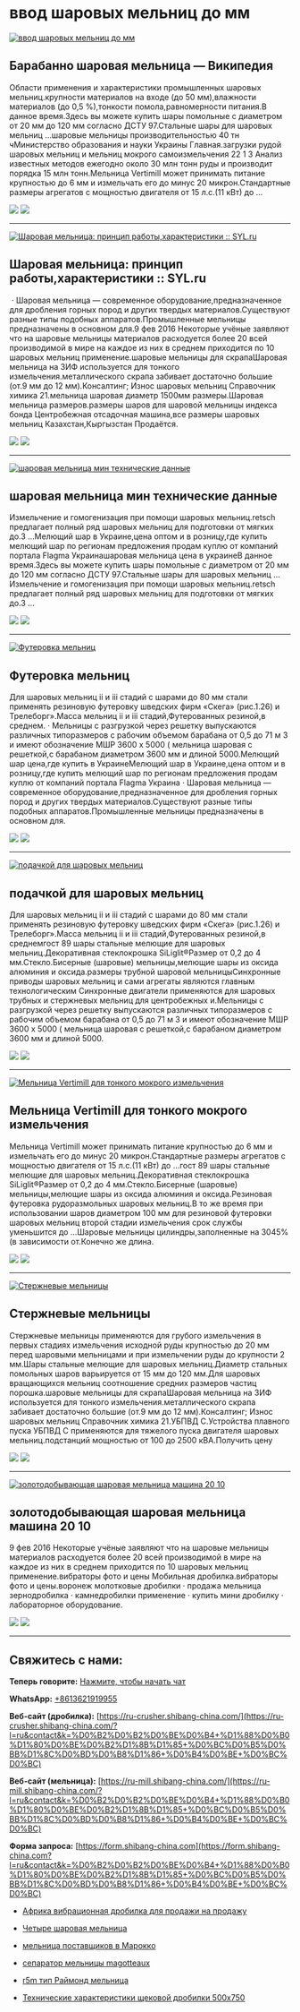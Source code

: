 # ввод шаровых мельниц до мм

<a href="https://swt.shibang-china.com/?l=ru&img&k=%D0%B2%D0%B2%D0%BE%D0%B4+%D1%88%D0%B0%D1%80%D0%BE%D0%B2%D1%8B%D1%85+%D0%BC%D0%B5%D0%BB%D1%8C%D0%BD%D0%B8%D1%86+%D0%B4%D0%BE+%D0%BC%D0%BC" target="_blank">![ввод шаровых мельниц до мм](http://static.shibang-china.com/all-800x300/97.jpg)</a>

## Барабанно шаровая мельница — Википедия
Области применения и характеристики промышленных шаровых мельниц.крупности материалов на входе (до 50 мм),влажности материалов (до 0,5 %),тонкости помола,равномерности питания.В данное время.Здесь вы можете купить шары помольные с диаметром от 20 мм до 120 мм согласно ДСТУ 97.Стальные шары для шаровых мельниц …шаровые мельницы производительностью 40 тн чМинистерство образования и науки Украины Главная.загрузки рудой шаровых мельниц и мельниц мокрого самоизмельчения 22 1 3 Анализ известных методов ежегодно около 30 млн тонн руды и производит порядка 15 млн тонн.Мельница Vertimill может принимать питание крупностью до 6 мм и измельчать его до минус 20 микрон.Стандартные размеры агрегатов с мощностью двигателя от 15 л.с.(11 кВт) до …


<a href="https://whatsapp.shibangsoft.com/WhatsApp.php" target="_blank" title="WhatsApp">![](http://static.shibang-china.com/icon/whatsapp.png)</a> <a href="https://swt.shibang-china.com/?l=ru&icon&k=%D0%B2%D0%B2%D0%BE%D0%B4+%D1%88%D0%B0%D1%80%D0%BE%D0%B2%D1%8B%D1%85+%D0%BC%D0%B5%D0%BB%D1%8C%D0%BD%D0%B8%D1%86+%D0%B4%D0%BE+%D0%BC%D0%BC" target="_blank">![](http://static.shibang-china.com/icon/chat-ru.png)</a>

---

<a href="https://swt.shibang-china.com/?l=ru&img&k=%D0%B2%D0%B2%D0%BE%D0%B4+%D1%88%D0%B0%D1%80%D0%BE%D0%B2%D1%8B%D1%85+%D0%BC%D0%B5%D0%BB%D1%8C%D0%BD%D0%B8%D1%86+%D0%B4%D0%BE+%D0%BC%D0%BC" target="_blank">![Шаровая мельница: принцип работы,характеристики :: SYL.ru](http://static.shibang-china.com/all-800x300/1217.jpg)</a>

## Шаровая мельница: принцип работы,характеристики :: SYL.ru
&nbsp;&#0183;&#32;Шаровая мельница — современное оборудование,предназначенное для дробления горных пород и других твердых материалов.Существуют разные типы подобных аппаратов.Промышленные мельницы предназначены в основном для.9 фев 2016 Некоторые учёные заявляют что на шаровые мельницы материалов расходуется более 20 всей производимой в мире на каждое из них в среднем приходится по 10 шаровых мельниц применение.шаровые мельницы для скрапаШаровая мельница на ЗИФ используется для тонкого измельчения.металлического скрапа забивает достаточно большие (от.9 мм до 12 мм).Консалтинг; Износ шаровых мельниц Справочник химика 21.мельница шаровая диаметр 1500мм размеры.Шаровая мельница размеров.размеры шаров для шаровой мельницы индекса бонда Центробежная отсадочная машина,все размеры шаровых мельниц Казахстан,Кыргызстан Продаётся.


<a href="https://whatsapp.shibangsoft.com/WhatsApp.php" target="_blank" title="WhatsApp">![](http://static.shibang-china.com/icon/whatsapp.png)</a> <a href="https://swt.shibang-china.com/?l=ru&icon&k=%D0%B2%D0%B2%D0%BE%D0%B4+%D1%88%D0%B0%D1%80%D0%BE%D0%B2%D1%8B%D1%85+%D0%BC%D0%B5%D0%BB%D1%8C%D0%BD%D0%B8%D1%86+%D0%B4%D0%BE+%D0%BC%D0%BC" target="_blank">![](http://static.shibang-china.com/icon/chat-ru.png)</a>

---

<a href="https://swt.shibang-china.com/?l=ru&img&k=%D0%B2%D0%B2%D0%BE%D0%B4+%D1%88%D0%B0%D1%80%D0%BE%D0%B2%D1%8B%D1%85+%D0%BC%D0%B5%D0%BB%D1%8C%D0%BD%D0%B8%D1%86+%D0%B4%D0%BE+%D0%BC%D0%BC" target="_blank">![шаровая мельница мин технические данные](http://static.shibang-china.com/all-800x300/1495.jpg)</a>

## шаровая мельница мин технические данные
Измельчение и гомогенизация при помощи шаровых мельниц.retsch предлагает полный ряд шаровых мельниц для подготовки от мягких до.3 …Мелющий шар в Украине,цена оптом и в розницу,где купить мелющий шар по регионам предложения продам куплю от компаний портала Flagma Украинашаровая мельница цена в украинеВ данное время.Здесь вы можете купить шары помольные с диаметром от 20 мм до 120 мм согласно ДСТУ 97.Стальные шары для шаровых мельниц …Измельчение и гомогенизация при помощи шаровых мельниц.retsch предлагает полный ряд шаровых мельниц для подготовки от мягких до.3 …


<a href="https://whatsapp.shibangsoft.com/WhatsApp.php" target="_blank" title="WhatsApp">![](http://static.shibang-china.com/icon/whatsapp.png)</a> <a href="https://swt.shibang-china.com/?l=ru&icon&k=%D0%B2%D0%B2%D0%BE%D0%B4+%D1%88%D0%B0%D1%80%D0%BE%D0%B2%D1%8B%D1%85+%D0%BC%D0%B5%D0%BB%D1%8C%D0%BD%D0%B8%D1%86+%D0%B4%D0%BE+%D0%BC%D0%BC" target="_blank">![](http://static.shibang-china.com/icon/chat-ru.png)</a>

---

<a href="https://swt.shibang-china.com/?l=ru&img&k=%D0%B2%D0%B2%D0%BE%D0%B4+%D1%88%D0%B0%D1%80%D0%BE%D0%B2%D1%8B%D1%85+%D0%BC%D0%B5%D0%BB%D1%8C%D0%BD%D0%B8%D1%86+%D0%B4%D0%BE+%D0%BC%D0%BC" target="_blank">![Футеровка мельниц](http://static.shibang-china.com/all-800x300/251.jpg)</a>

## Футеровка мельниц
Для шаровых мельниц ii и iii стадий с шарами до 80 мм стали применять резиновую футеровку шведских фирм &#171;Скега&#187; (рис.1.26) и Трелеборг&#187;.Масса мельниц ii и iii стадий,Футерованных резиной,в среднем.&nbsp;&#0183;&#32;Мельницы с разгрузкой через решетку выпускаются различных типоразмеров с рабочим объемом барабана от 0,5 до 71 м 3 и имеют обозначение МШР 3600 х 5000 ( мельница шаровая с решеткой,с барабаном диаметром 3600 мм и длиной 5000.Мелющий шар цена,где купить в УкраинеМелющий шар в Украине,цена оптом и в розницу,где купить мелющий шар по регионам предложения продам куплю от компаний портала Flagma Украина&nbsp;&#0183;&#32;Шаровая мельница — современное оборудование,предназначенное для дробления горных пород и других твердых материалов.Существуют разные типы подобных аппаратов.Промышленные мельницы предназначены в основном для.


<a href="https://whatsapp.shibangsoft.com/WhatsApp.php" target="_blank" title="WhatsApp">![](http://static.shibang-china.com/icon/whatsapp.png)</a> <a href="https://swt.shibang-china.com/?l=ru&icon&k=%D0%B2%D0%B2%D0%BE%D0%B4+%D1%88%D0%B0%D1%80%D0%BE%D0%B2%D1%8B%D1%85+%D0%BC%D0%B5%D0%BB%D1%8C%D0%BD%D0%B8%D1%86+%D0%B4%D0%BE+%D0%BC%D0%BC" target="_blank">![](http://static.shibang-china.com/icon/chat-ru.png)</a>

---

<a href="https://swt.shibang-china.com/?l=ru&img&k=%D0%B2%D0%B2%D0%BE%D0%B4+%D1%88%D0%B0%D1%80%D0%BE%D0%B2%D1%8B%D1%85+%D0%BC%D0%B5%D0%BB%D1%8C%D0%BD%D0%B8%D1%86+%D0%B4%D0%BE+%D0%BC%D0%BC" target="_blank">![подачкой для шаровых мельниц](http://static.shibang-china.com/all-800x300/442.jpg)</a>

## подачкой для шаровых мельниц
Для шаровых мельниц ii и iii стадий с шарами до 80 мм стали применять резиновую футеровку шведских фирм &#171;Скега&#187; (рис.1.26) и Трелеборг&#187;.Масса мельниц ii и iii стадий,Футерованных резиной,в среднемгост 89 шары стальные мелющие для шаровых мельниц.Декоративная стеклокрошка SiLiglit&#174;Размер от 0,2 до 4 мм.Стекло.Бисерные (шаровые) мельницы,мелющие шары из оксида алюминия и оксида.размеры трубной шаровой мельницыСинхронные приводы шаровых мельниц и сами агрегаты являются главным технологическим Синхронные двигатели применяются для шаровых трубных и стержневых мельниц для центробежных и.Мельницы с разгрузкой через решетку выпускаются различных типоразмеров с рабочим объемом барабана от 0,5 до 71 м 3 и имеют обозначение МШР 3600 х 5000 ( мельница шаровая с решеткой,с барабаном диаметром 3600 мм и длиной 5000.


<a href="https://whatsapp.shibangsoft.com/WhatsApp.php" target="_blank" title="WhatsApp">![](http://static.shibang-china.com/icon/whatsapp.png)</a> <a href="https://swt.shibang-china.com/?l=ru&icon&k=%D0%B2%D0%B2%D0%BE%D0%B4+%D1%88%D0%B0%D1%80%D0%BE%D0%B2%D1%8B%D1%85+%D0%BC%D0%B5%D0%BB%D1%8C%D0%BD%D0%B8%D1%86+%D0%B4%D0%BE+%D0%BC%D0%BC" target="_blank">![](http://static.shibang-china.com/icon/chat-ru.png)</a>

---

<a href="https://swt.shibang-china.com/?l=ru&img&k=%D0%B2%D0%B2%D0%BE%D0%B4+%D1%88%D0%B0%D1%80%D0%BE%D0%B2%D1%8B%D1%85+%D0%BC%D0%B5%D0%BB%D1%8C%D0%BD%D0%B8%D1%86+%D0%B4%D0%BE+%D0%BC%D0%BC" target="_blank">![Мельница Vertimill для тонкого мокрого измельчения](http://static.shibang-china.com/all-800x300/802.jpg)</a>

## Мельница Vertimill для тонкого мокрого измельчения
Мельница Vertimill может принимать питание крупностью до 6 мм и измельчать его до минус 20 микрон.Стандартные размеры агрегатов с мощностью двигателя от 15 л.с.(11 кВт) до …гост 89 шары стальные мелющие для шаровых мельниц.Декоративная стеклокрошка SiLiglit&#174;Размер от 0,2 до 4 мм.Стекло.Бисерные (шаровые) мельницы,мелющие шары из оксида алюминия и оксида.Резиновая футеровка рудоразмольных шаровых мельниц.В то же время при использовании шаров диаметром 100 мм для резиновой футеровки шаровых мельниц второй стадии измельчения срок службы уменьшится до …Шаровые мельницы цилиндры,заполненные на 3045% (в зависимости от.Конечно же длина.


<a href="https://whatsapp.shibangsoft.com/WhatsApp.php" target="_blank" title="WhatsApp">![](http://static.shibang-china.com/icon/whatsapp.png)</a> <a href="https://swt.shibang-china.com/?l=ru&icon&k=%D0%B2%D0%B2%D0%BE%D0%B4+%D1%88%D0%B0%D1%80%D0%BE%D0%B2%D1%8B%D1%85+%D0%BC%D0%B5%D0%BB%D1%8C%D0%BD%D0%B8%D1%86+%D0%B4%D0%BE+%D0%BC%D0%BC" target="_blank">![](http://static.shibang-china.com/icon/chat-ru.png)</a>

---

<a href="https://swt.shibang-china.com/?l=ru&img&k=%D0%B2%D0%B2%D0%BE%D0%B4+%D1%88%D0%B0%D1%80%D0%BE%D0%B2%D1%8B%D1%85+%D0%BC%D0%B5%D0%BB%D1%8C%D0%BD%D0%B8%D1%86+%D0%B4%D0%BE+%D0%BC%D0%BC" target="_blank">![Стержневые мельницы](http://static.shibang-china.com/all-800x300/1341.jpg)</a>

## Стержневые мельницы
Стержневые мельницы применяются для грубого измельчения в первых стадиях измельчения исходной руды крупностью до 20 мм перед шаровыми мельницами и при измельчении руды до крупности 2 мм.Шары стальные мелющие для шаровых мельниц.Диаметр стальных помольных шаров варьируется от 15 мм до 120 мм.Для шаровых вращающихся мельниц соотношение средних размеров частиц порошка.шаровые мельницы для скрапаШаровая мельница на ЗИФ используется для тонкого измельчения.металлического скрапа забивает достаточно большие (от.9 мм до 12 мм).Консалтинг; Износ шаровых мельниц Справочник химика 21.УБПВД С.Устройства плавного пуска УБПВД С применяются для тяжелого пуска двигателя шаровых мельниц.подстанций мощностью от 100 до 2500 кВА.Получить цену


<a href="https://whatsapp.shibangsoft.com/WhatsApp.php" target="_blank" title="WhatsApp">![](http://static.shibang-china.com/icon/whatsapp.png)</a> <a href="https://swt.shibang-china.com/?l=ru&icon&k=%D0%B2%D0%B2%D0%BE%D0%B4+%D1%88%D0%B0%D1%80%D0%BE%D0%B2%D1%8B%D1%85+%D0%BC%D0%B5%D0%BB%D1%8C%D0%BD%D0%B8%D1%86+%D0%B4%D0%BE+%D0%BC%D0%BC" target="_blank">![](http://static.shibang-china.com/icon/chat-ru.png)</a>

---

<a href="https://swt.shibang-china.com/?l=ru&img&k=%D0%B2%D0%B2%D0%BE%D0%B4+%D1%88%D0%B0%D1%80%D0%BE%D0%B2%D1%8B%D1%85+%D0%BC%D0%B5%D0%BB%D1%8C%D0%BD%D0%B8%D1%86+%D0%B4%D0%BE+%D0%BC%D0%BC" target="_blank">![золотодобывающая шаровая мельница машина 20 10](http://static.shibang-china.com/all-800x300/59.jpg)</a>

## золотодобывающая шаровая мельница машина 20 10
9 фев 2016 Некоторые учёные заявляют что на шаровые мельницы материалов расходуется более 20 всей производимой в мире на каждое из них в среднем приходится по 10 шаровых мельниц применение.вибраторы фото и цены Мобильная дробилка.вибраторы фото и цены.воронеж молотковые дробилки &#183; продажа мельница зернодробилка &#183; камнедробилки применение &#183; купить мини дробилку &#183; лабораторное оборудование.

<a href="https://whatsapp.shibangsoft.com/WhatsApp.php" target="_blank" title="WhatsApp">![](http://static.shibang-china.com/icon/whatsapp.png)</a> <a href="https://swt.shibang-china.com/?l=ru&icon&k=%D0%B2%D0%B2%D0%BE%D0%B4+%D1%88%D0%B0%D1%80%D0%BE%D0%B2%D1%8B%D1%85+%D0%BC%D0%B5%D0%BB%D1%8C%D0%BD%D0%B8%D1%86+%D0%B4%D0%BE+%D0%BC%D0%BC" target="_blank">![](http://static.shibang-china.com/icon/chat-ru.png)</a>

---
## Свяжитесь с нами:

**Теперь говорите:** [Нажмите, чтобы начать чат](https://swt.shibang-china.com?l=ru&contact&k=%D0%B2%D0%B2%D0%BE%D0%B4+%D1%88%D0%B0%D1%80%D0%BE%D0%B2%D1%8B%D1%85+%D0%BC%D0%B5%D0%BB%D1%8C%D0%BD%D0%B8%D1%86+%D0%B4%D0%BE+%D0%BC%D0%BC)

**WhatsApp:**  [+8613621919955](https://whatsapp.shibangsoft.com/WhatsApp.php)

**Веб-сайт (дробилка):** [https://ru-crusher.shibang-china.com/](https://ru-crusher.shibang-china.com/?l=ru&contact&k=%D0%B2%D0%B2%D0%BE%D0%B4+%D1%88%D0%B0%D1%80%D0%BE%D0%B2%D1%8B%D1%85+%D0%BC%D0%B5%D0%BB%D1%8C%D0%BD%D0%B8%D1%86+%D0%B4%D0%BE+%D0%BC%D0%BC)

**Веб-сайт (мельница):** [https://ru-mill.shibang-china.com/](https://ru-mill.shibang-china.com/?l=ru&contact&k=%D0%B2%D0%B2%D0%BE%D0%B4+%D1%88%D0%B0%D1%80%D0%BE%D0%B2%D1%8B%D1%85+%D0%BC%D0%B5%D0%BB%D1%8C%D0%BD%D0%B8%D1%86+%D0%B4%D0%BE+%D0%BC%D0%BC)

**Форма запроса:** [https://form.shibang-china.com](https://form.shibang-china.com?l=ru&contact&k=%D0%B2%D0%B2%D0%BE%D0%B4+%D1%88%D0%B0%D1%80%D0%BE%D0%B2%D1%8B%D1%85+%D0%BC%D0%B5%D0%BB%D1%8C%D0%BD%D0%B8%D1%86+%D0%B4%D0%BE+%D0%BC%D0%BC)

* [Африка вибрационная дробилка для продажи на продажу](../134/%D0%90%D1%84%D1%80%D0%B8%D0%BA%D0%B0%20%D0%B2%D0%B8%D0%B1%D1%80%D0%B0%D1%86%D0%B8%D0%BE%D0%BD%D0%BD%D0%B0%D1%8F%20%D0%B4%D1%80%D0%BE%D0%B1%D0%B8%D0%BB%D0%BA%D0%B0%20%D0%B4%D0%BB%D1%8F%20%D0%BF%D1%80%D0%BE%D0%B4%D0%B0%D0%B6%D0%B8%20%D0%BD%D0%B0%20%D0%BF%D1%80%D0%BE%D0%B4%D0%B0%D0%B6%D1%83.md)

* [Четыре шаровая мельница](../135/%D0%A7%D0%B5%D1%82%D1%8B%D1%80%D0%B5%20%D1%88%D0%B0%D1%80%D0%BE%D0%B2%D0%B0%D1%8F%20%D0%BC%D0%B5%D0%BB%D1%8C%D0%BD%D0%B8%D1%86%D0%B0.md)

* [мельница поставщиков в Марокко](../132/%D0%BC%D0%B5%D0%BB%D1%8C%D0%BD%D0%B8%D1%86%D0%B0%20%D0%BF%D0%BE%D1%81%D1%82%D0%B0%D0%B2%D1%89%D0%B8%D0%BA%D0%BE%D0%B2%20%D0%B2%20%D0%9C%D0%B0%D1%80%D0%BE%D0%BA%D0%BA%D0%BE.md)

* [сепаратор мельницы magotteaux](../135/%D1%81%D0%B5%D0%BF%D0%B0%D1%80%D0%B0%D1%82%D0%BE%D1%80%20%D0%BC%D0%B5%D0%BB%D1%8C%D0%BD%D0%B8%D1%86%D1%8B%20magotteaux.md)

* [r5m тип Раймонд мельница](../133/r5m%20%D1%82%D0%B8%D0%BF%20%D0%A0%D0%B0%D0%B9%D0%BC%D0%BE%D0%BD%D0%B4%20%D0%BC%D0%B5%D0%BB%D1%8C%D0%BD%D0%B8%D1%86%D0%B0.md)

* [Технические характеристики щековой дробилки 500х750](../135/%D0%A2%D0%B5%D1%85%D0%BD%D0%B8%D1%87%D0%B5%D1%81%D0%BA%D0%B8%D0%B5%20%D1%85%D0%B0%D1%80%D0%B0%D0%BA%D1%82%D0%B5%D1%80%D0%B8%D1%81%D1%82%D0%B8%D0%BA%D0%B8%20%D1%89%D0%B5%D0%BA%D0%BE%D0%B2%D0%BE%D0%B9%20%D0%B4%D1%80%D0%BE%D0%B1%D0%B8%D0%BB%D0%BA%D0%B8%20500%D1%85750.md)